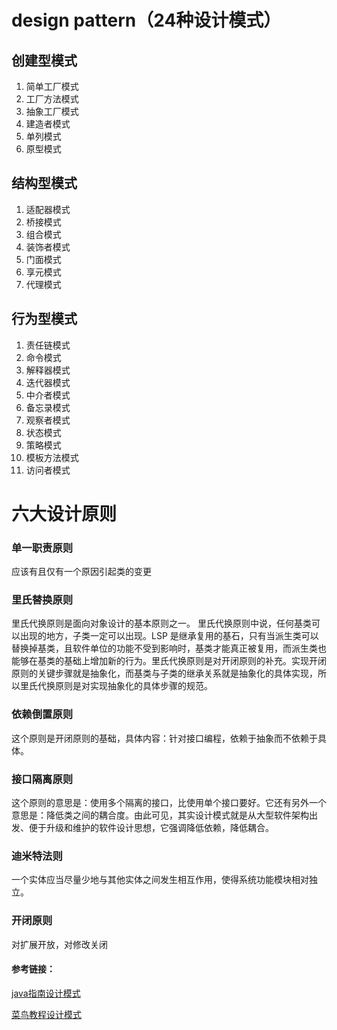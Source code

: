 # design pattern（24种设计模式）

## 创建型模式

1. 简单工厂模式
2. 工厂方法模式
3. 抽象工厂模式
4. 建造者模式
5. 单列模式
6. 原型模式

## 结构型模式

1. 适配器模式
2. 桥接模式
3. 组合模式
4. 装饰者模式
5. 门面模式
6. 享元模式
7. 代理模式

## 行为型模式

1. 责任链模式
2. 命令模式
3. 解释器模式
4. 迭代器模式
5. 中介者模式
6. 备忘录模式
7. 观察者模式
8. 状态模式
9. 策略模式
10. 模板方法模式
11. 访问者模式



# 六大设计原则

### 单一职责原则

应该有且仅有一个原因引起类的变更

### 里氏替换原则

里氏代换原则是面向对象设计的基本原则之一。 里氏代换原则中说，任何基类可以出现的地方，子类一定可以出现。LSP 是继承复用的基石，只有当派生类可以替换掉基类，且软件单位的功能不受到影响时，基类才能真正被复用，而派生类也能够在基类的基础上增加新的行为。里氏代换原则是对开闭原则的补充。实现开闭原则的关键步骤就是抽象化，而基类与子类的继承关系就是抽象化的具体实现，所以里氏代换原则是对实现抽象化的具体步骤的规范。

### 依赖倒置原则

这个原则是开闭原则的基础，具体内容：针对接口编程，依赖于抽象而不依赖于具体。

### 接口隔离原则

这个原则的意思是：使用多个隔离的接口，比使用单个接口要好。它还有另外一个意思是：降低类之间的耦合度。由此可见，其实设计模式就是从大型软件架构出发、便于升级和维护的软件设计思想，它强调降低依赖，降低耦合。

### 迪米特法则

一个实体应当尽量少地与其他实体之间发生相互作用，使得系统功能模块相对独立。

### 开闭原则

对扩展开放，对修改关闭

#### 参考链接：

[java指南设计模式](https://github.com/Snailclimb/JavaGuide/blob/master/docs/system-design/%E8%AE%BE%E8%AE%A1%E6%A8%A1%E5%BC%8F.md)

[菜鸟教程设计模式](https://www.runoob.com/design-pattern/design-pattern-tutorial.html)



